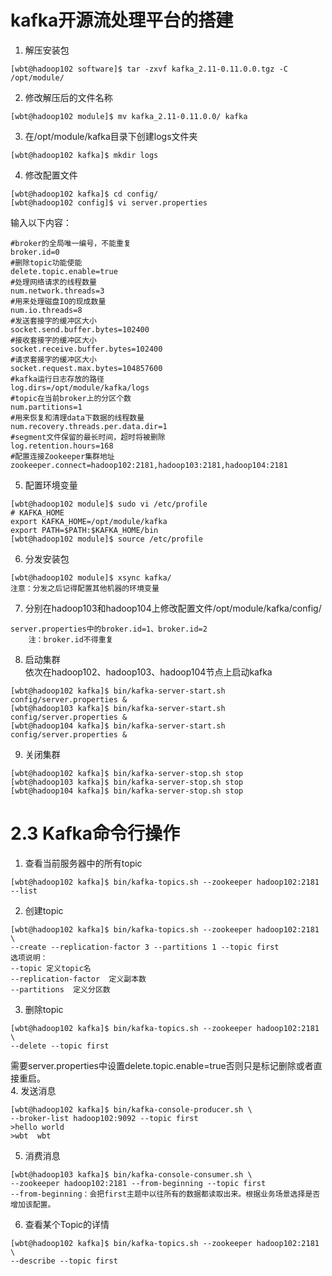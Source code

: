 # kafka开源流处理平台的搭建

1. 解压安装包  
```
[wbt@hadoop102 software]$ tar -zxvf kafka_2.11-0.11.0.0.tgz -C /opt/module/  
```
2. 修改解压后的文件名称  
```
[wbt@hadoop102 module]$ mv kafka_2.11-0.11.0.0/ kafka
```
3. 在/opt/module/kafka目录下创建logs文件夹
```
[wbt@hadoop102 kafka]$ mkdir logs
```
4. 修改配置文件
```
[wbt@hadoop102 kafka]$ cd config/
[wbt@hadoop102 config]$ vi server.properties
```
输入以下内容：
```
#broker的全局唯一编号，不能重复
broker.id=0
#删除topic功能使能
delete.topic.enable=true
#处理网络请求的线程数量
num.network.threads=3
#用来处理磁盘IO的现成数量
num.io.threads=8
#发送套接字的缓冲区大小
socket.send.buffer.bytes=102400
#接收套接字的缓冲区大小
socket.receive.buffer.bytes=102400
#请求套接字的缓冲区大小
socket.request.max.bytes=104857600
#kafka运行日志存放的路径	
log.dirs=/opt/module/kafka/logs
#topic在当前broker上的分区个数
num.partitions=1
#用来恢复和清理data下数据的线程数量
num.recovery.threads.per.data.dir=1
#segment文件保留的最长时间，超时将被删除
log.retention.hours=168
#配置连接Zookeeper集群地址
zookeeper.connect=hadoop102:2181,hadoop103:2181,hadoop104:2181
```
5. 配置环境变量  
```
[wbt@hadoop102 module]$ sudo vi /etc/profile
# KAFKA_HOME
export KAFKA_HOME=/opt/module/kafka
export PATH=$PATH:$KAFKA_HOME/bin
[wbt@hadoop102 module]$ source /etc/profile
```
6. 分发安装包
```
[wbt@hadoop102 module]$ xsync kafka/
注意：分发之后记得配置其他机器的环境变量
```
7. 分别在hadoop103和hadoop104上修改配置文件/opt/module/kafka/config/
```
server.properties中的broker.id=1、broker.id=2
	注：broker.id不得重复
```
8. 启动集群  
依次在hadoop102、hadoop103、hadoop104节点上启动kafka
```
[wbt@hadoop102 kafka]$ bin/kafka-server-start.sh config/server.properties &
[wbt@hadoop103 kafka]$ bin/kafka-server-start.sh config/server.properties &
[wbt@hadoop104 kafka]$ bin/kafka-server-start.sh config/server.properties &
```
9. 关闭集群  
```
[wbt@hadoop102 kafka]$ bin/kafka-server-stop.sh stop
[wbt@hadoop103 kafka]$ bin/kafka-server-stop.sh stop
[wbt@hadoop104 kafka]$ bin/kafka-server-stop.sh stop
```

# 2.3 Kafka命令行操作

1. 查看当前服务器中的所有topic
```
[wbt@hadoop102 kafka]$ bin/kafka-topics.sh --zookeeper hadoop102:2181 --list
```
2. 创建topic
```
[wbt@hadoop102 kafka]$ bin/kafka-topics.sh --zookeeper hadoop102:2181 \
--create --replication-factor 3 --partitions 1 --topic first
选项说明：
--topic 定义topic名
--replication-factor  定义副本数
--partitions  定义分区数
```
3. 删除topic
```
[wbt@hadoop102 kafka]$ bin/kafka-topics.sh --zookeeper hadoop102:2181 \
--delete --topic first
```
需要server.properties中设置delete.topic.enable=true否则只是标记删除或者直接重启。  
4. 发送消息
```
[wbt@hadoop102 kafka]$ bin/kafka-console-producer.sh \
--broker-list hadoop102:9092 --topic first
>hello world
>wbt  wbt
```  
5. 消费消息
```
[wbt@hadoop103 kafka]$ bin/kafka-console-consumer.sh \
--zookeeper hadoop102:2181 --from-beginning --topic first
--from-beginning：会把first主题中以往所有的数据都读取出来。根据业务场景选择是否增加该配置。
```
6. 查看某个Topic的详情
```
[wbt@hadoop102 kafka]$ bin/kafka-topics.sh --zookeeper hadoop102:2181 \
--describe --topic first
```